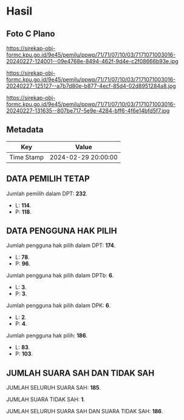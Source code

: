 # Hasil

## Foto C Plano

https://sirekap-obj-formc.kpu.go.id/9e45/pemilu/ppwp/71/71/07/10/03/7171071003016-20240227-124001--09e4768e-8494-462f-9d4e-c2f08666b93e.jpg

https://sirekap-obj-formc.kpu.go.id/9e45/pemilu/ppwp/71/71/07/10/03/7171071003016-20240227-125127--a7b7d80e-b877-4ecf-85d4-02d8951284a8.jpg

https://sirekap-obj-formc.kpu.go.id/9e45/pemilu/ppwp/71/71/07/10/03/7171071003016-20240227-131635--807be717-5e9e-4284-bff6-4f6e14bfd5f7.jpg


## Metadata

| Key        | Value               |
| ---------- | ------------------- |
| Time Stamp | 2024-02-29 20:00:00 |


## DATA PEMILIH TETAP

Jumlah pemilih dalam DPT: **232**.
 * L: **114**.
 * P: **118**.

## DATA PENGGUNA HAK PILIH

Jumlah pengguna hak pilih dalam DPT: **174**.
 * L: **78**.
 * P: **96**.

Jumlah pengguna hak pilih dalam DPTb: **6**.
 * L: **3**.
 * P: **3**.

Jumlah pengguna hak pilih dalam DPK: **6**.
 * L: **2**.
 * P: **4**.

Jumlah pengguna hak pilih: **186**.
 * L: **83**.
 * P: **103**.

## JUMLAH SUARA SAH DAN TIDAK SAH

JUMLAH SELURUH SUARA SAH: **185**.

JUMLAH SUARA TIDAK SAH: **1**.

JUMLAH SELURUH SUARA SAH DAN SUARA TIDAK SAH: **186**.


